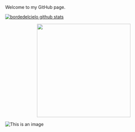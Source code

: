 Welcome to my GitHub page.

[![bordedelcielo github stats](https://github-readme-stats.vercel.app/api?username=jankunasm)](https://github.com/bordedelcielo/github-readme-stats)

<div id="header" align="center">
  <img src="https://media.giphy.com/media/gjrYDwbjnK8x36xZIO/giphy.gif" width="300"/>
</div>

![This is an image](https://www.codewars.com/users/bordedelcielo/badges/large)
